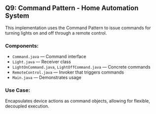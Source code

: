 ## Q9: Command Pattern - Home Automation System

This implementation uses the Command Pattern to issue commands for turning lights on and off through a remote control.

### Components:
- `Command.java` — Command interface
- `Light.java` — Receiver class
- `LightOnCommand.java`, `LightOffCommand.java` — Concrete commands
- `RemoteControl.java` — Invoker that triggers commands
- `Main.java` — Demonstrates usage

### Use Case:
Encapsulates device actions as command objects, allowing for flexible, decoupled execution.
